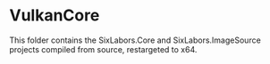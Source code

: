 # VulkanCore

This folder contains the SixLabors.Core and SixLabors.ImageSource projects compiled from source, restargeted to x64.